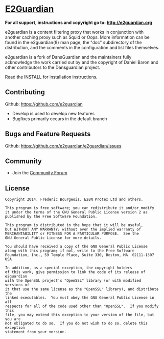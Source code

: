 # [E2Guardian](http://e2guardian.org)

**For all support, instructions and copyright go to: http://e2guardian.org**

e2guardian is a content filtering proxy that works in conjunction with another
caching proxy such as Squid or Oops. More information can be found in the
e2guardian(8) man page, the "doc" subdirectory of the distribution, and the
comments in the configuration and list files themselves.

e2guardian is a fork of DansGuardian and the maintainers fully acknowledge 
the work carried out by and the copyright of Daniel Baron and other 
contributors to the Dansguardian project.

Read the INSTALL for installation instructions.

## Contributing

Github: https://github.com/e2guardian 

*	Develop is used to develop new features
*	Bugfixes primarily occurs in the default branch 

## Bugs and Feature Requests

Github: https://github.com/e2guardian/e2guardian/issues

## Community

*	 Join the [Community
    Forum](https://groups.google.com/forum/#!forum/e2guardian).

## License

    Copyright 2014, Frederic Bourgeois, E2BN Protex Ltd and others. 

    This program is free software; you can redistribute it and/or modify
    it under the terms of the GNU General Public License version 2 as
	published by the Free Software Foundation.

    This program is distributed in the hope that it will be useful,
    but WITHOUT ANY WARRANTY; without even the implied warranty of
    MERCHANTABILITY or FITNESS FOR A PARTICULAR PURPOSE.  See the
    GNU General Public License for more details.

    You should have received a copy of the GNU General Public License
    along with this program; if not, write to the Free Software
    Foundation, Inc., 59 Temple Place, Suite 330, Boston, MA  02111-1307  USA

    In addition, as a special exception, the copyright holders
    of this work, give permission to link the code of its release of e2guardian 
    with the OpenSSL project's "OpenSSL" library (or with modified versions of
    it that use the same license as the "OpenSSL" library), and distribute the
    linked executables.  You must obey the GNU General Public License in all
    respects for all of the code used other than "OpenSSL".  If you modify this
    file, you may extend this exception to your version of the file, but you are
    not obligated to do so.  If you do not wish to do so, delete this exception
    statement from your version.
